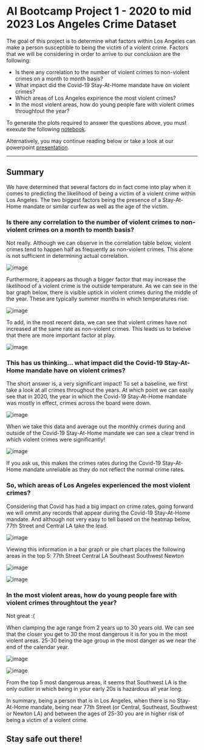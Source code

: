 # AI Bootcamp Project 1 - 2020 to mid 2023 Los Angeles Crime Dataset

The goal of this project is to determine what factors within Los Angeles can make a person susceptible to being the victim of a violent crime.
Factors that we will be considering in order to arrive to our conclusion are the following:
- Is there any correlation to the number of violent crimes to non-violent crimes on a month to month basis?
- What impact did the Covid-19 Stay-At-Home mandate have on violent crimes?
- Which areas of Los Angeles expirience the most violent crimes?
- In the most violent areas, how do young people fare with violent crimes throughtout the year?

To generate the plots required to answer the questions above, you must exexute the following [notebook](https://github.com/Ed-Lovera/AI-PT-Project-1/blob/main/la_crimes.ipynb).

Alternatively, you may continue reading below or take a look at our powerpoint [presentation](https://github.com/Ed-Lovera/AI-PT-Project-1/blob/main/LA%20Crime%20Data%20Analysis%202020%20-%202023.pptx).

---

## Summary
We have determined that several factors do in fact come into play when it comes to predicting the likelihood of being a victim of a violent crime within Los Angeles.
The two biggest factors being the presence of a Stay-At-Home mandate or similar curfew as well as the age of the victim.

### Is there any correlation to the number of violent crimes to non-violent crimes on a month to month basis?
Not really. Although we can observe in the correlation table below, violent crimes tend to happen half as frequently as non-violent crimes. This alone is not sufficient in determining actual correlation.

![image](https://github.com/user-attachments/assets/1f3f8f4f-65f8-4b2f-ac05-8333b4275fc1)

Furthermore, it appears as though a bigger factor that may increase the likelihood of a violent crime is the outside temperature. As we can see in the bar graph below, there is visible uptick in violent crimes during the middle of the year. These are typically summer months in which temperatures rise.

![image](https://github.com/user-attachments/assets/488aa93b-5ffa-44b7-aac8-ab5daba37cc8)

To add, in the most recent data, we can see that violent crimes have not increased at the same rate as non-violent crimes. This leads us to beleive that there are more important factor at play.

![image](https://github.com/user-attachments/assets/9891b3fa-ae3a-4b1b-a069-fe62eb2b49f3)

### This has us thinking... what impact did the Covid-19 Stay-At-Home mandate have on violent crimes?
The short answer is, a very significant impact! To set a baseline, we first take a look at all crimes throughout the years. At which point we can easily see that in 2020, the year in which the Covid-19 Stay-At-Home mandate was mostly in effect, crimes across the board were down.

![image](https://github.com/user-attachments/assets/362aecb2-e6ab-4a1c-889d-328d7aaa1eac)

When we take this data and average out the monthly crimes during and outside of the Covid-19 Stay-At-Home mandate we can see a clear trend in which violent crimes were significantly!

![image](https://github.com/user-attachments/assets/2a0272ab-3d49-44eb-bcfa-493fd9966ba1)

If you ask us, this makes the crimes rates during the Covid-19 Stay-At-Home mandate unreliable as they do not reflect the normal crime rates.

### So, which areas of Los Angeles experienced the most violent crimes?
Considering that Covid has had a big impact on crime rates, going forward we will ommit any records that appear during the Covid-19 Stay-At-Home mandate. And although not very easy to tell based on the heatmap below, 77th Street and Central LA take the lead.

![image](https://github.com/user-attachments/assets/cb483eeb-5c7e-4c7d-969c-d156780e63d3)

Viewing this information in a bar graph or pie chart places the following areas in the top 5:
77th Street
Central LA
Southeast
Southwest
Newton

![image](https://github.com/user-attachments/assets/2fde003b-aaf5-41b6-bdeb-1e7bf0b4f1d9)

![image](https://github.com/user-attachments/assets/c428a02d-3c06-47f9-9350-e635d47e0194)

### In the most violent areas, how do young people fare with violent crimes throughtout the year?
Not great :(

When clamping the age range from 2 years up to 30 years old. We can see that the closer you get to 30 the most dangerous it is for you in the most violent areas. 25-30 being the age group in the most danger as we near the end of the calendar year.

![image](https://github.com/user-attachments/assets/58cded81-c901-49d0-8412-2c774d35d413)

![image](https://github.com/user-attachments/assets/81035006-87e5-4d90-aec8-37c8679cd1a2)

From the top 5 most dangerous areas, it seems that Southwest LA is the only outlier in which being in your early 20s is hazardous all year long.

In summary, being a person that is in Los Angeles, when there is no Stay-At-Home mandate, being near 77th Street (or Central, Southeast, Southwest or Newton LA) and between the ages of 25-30 you are in higher risk of being a victim of a violent crime.

## Stay safe out there!



